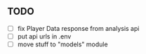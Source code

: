 ## TODO

- [ ] fix Player Data response from analysis api
- [ ] put api urls in .env
- [ ] move stuff to "models" module
